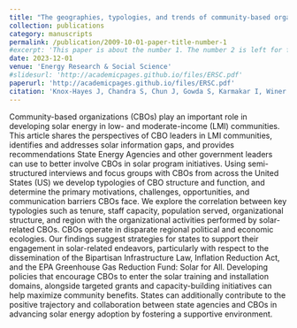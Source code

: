 ```yaml
---
title: "The geographies, typologies, and trends of community-based organizations for solar energy in the United States."
collection: publications
category: manuscripts
permalink: /publication/2009-10-01-paper-title-number-1
#excerpt: 'This paper is about the number 1. The number 2 is left for future work.'
date: 2023-12-01
venue: 'Energy Research & Social Science'
#slidesurl: 'http://academicpages.github.io/files/ERSC.pdf'
paperurl: 'http://academicpages.github.io/files/ERSC.pdf'
citation: 'Knox-Hayes J, Chandra S, Chun J, Gowda S, Karmakar I, Winer R. The geographies, typologies, and trends of community-based organizations for solar energy in the United States. Energy Research & Social Science. 2023 December; 106:103311-. Available from: https://linkinghub.elsevier.com/retrieve/pii/S2214629623003717 DOI: 10.1016/j.erss.2023.103311'
---
```


Community-based organizations (CBOs) play an important role in developing solar energy in low- and moderate-income (LMI) communities. This article shares the perspectives of CBO leaders in LMI communities, identifies and addresses solar information gaps, and provides recommendations State Energy Agencies and other government leaders can use to better involve CBOs in solar program initiatives. Using semi-structured interviews and focus groups with CBOs from across the United States (US) we develop typologies of CBO structure and function, and determine the primary motivations, challenges, opportunities, and communication barriers CBOs face. We explore the correlation between key typologies such as tenure, staff capacity, population served, organizational structure, and region with the organizational activities performed by solar-related CBOs. CBOs operate in disparate regional political and economic ecologies. Our findings suggest strategies for states to support their engagement in solar-related endeavors, particularly with respect to the dissemination of the Bipartisan Infrastructure Law, Inflation Reduction Act, and the EPA Greenhouse Gas Reduction Fund: Solar for All. Developing policies that encourage CBOs to enter the solar training and installation domains, alongside targeted grants and capacity-building initiatives can help maximize community benefits. States can additionally contribute to the positive trajectory and collaboration between state agencies and CBOs in advancing solar energy adoption by fostering a supportive environment.
